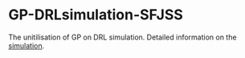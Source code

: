 # GP-DRLsimulation-SFJSS
The unitilisation of GP on DRL simulation. Detailed information on the [simulation](https://ieeexplore.ieee.org/abstract/document/9826438). 
